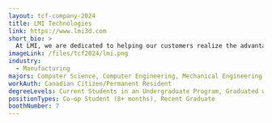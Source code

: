 ```yaml
---
layout: tcf-company-2024
title: LMI Technologies
link: https://www.lmi3d.com
short_bio: >
  At LMI, we are dedicated to helping our customers realize the advantages of the most innovative 3D vision technologies. Our high-performance, easily implemented, and cost-effective solutions are trusted throughout the world in even the most unforgiving applications. Our unique solutions not only enhance profitability and minimize time-to-market, they also help our customers stay ahead of their competition.
imageLink: /files/tcf2024/lmi.png
industry:
  - Manufacturing
majors: Computer Science, Computer Engineering, Mechanical Engineering
workAuth: Canadian Citizen/Permanent Resident
degreeLevels: Current Students in an Undergraduate Program, Graduated with an Undergraduate Degree
positionTypes: Co-op Student (8+ months), Recent Graduate
boothNumber: 7
---
```

